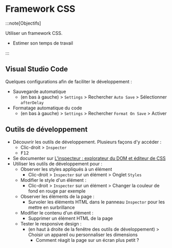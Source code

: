 # Framework CSS

:::note[Objectifs]

Utiliser un framework CSS.

- Estimer son temps de travail

:::

## Visual Studio Code

Quelques configurations afin de faciliter le développement :

- Sauvegarde automatique
  - <i className="ph ph-gear"></i> (en bas à gauche) > `Settings` > Rechercher `Auto Save` > Sélectionner `afterDelay`
- Formatage automatique du code
  - <i className="ph ph-gear"></i> (en bas à gauche) > `Settings` > Rechercher `Format On Save` > Activer

## Outils de développement

- Découvrir les outils de développement. Plusieurs façons d'y accéder :
  - Clic-droit > `Inspecter`
  - <kbd>F12</kbd>
- Se documenter sur [L'inspecteur : explorateur du DOM et éditeur de CSS](https://developer.mozilla.org/fr/docs/Learn/Common_questions/Tools_and_setup/What_are_browser_developer_tools#linspecteur_explorateur_du_dom_et_%C3%A9diteur_de_css)
- Utiliser les outils de développement pour :
  - Observer les styles appliqués à un élément
    - Clic-droit > `Inspecter` sur un élément > Onglet `Styles`
  - Modifier le style d'un élément :
    - Clic-droit > `Inspecter` sur un élément > Changer la couleur de fond en rouge par exemple
  - Observer les éléments de la page :
    - Survoler les éléments HTML dans le panneau `Inspector` pour les mettre en surbrillance
  - Modifier le contenu d'un élément :
    - Supprimer un élément HTML de la page
  - Tester le responsive design :
    - <i className="ph ph-devices"></i> (en haut à droite de la fenêtre des outils de développement) > Choisir un appareil ou personnaliser les dimensions
      - Comment réagit la page sur un écran plus petit ?
